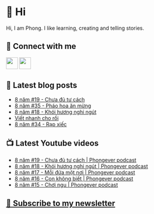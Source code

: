 # 👋 Hi

Hi, I am Phong. I like learning, creating and telling stories.

## 🔗 Connect with me
[<img height="32" width="32" src="https://cdn.jsdelivr.net/npm/simple-icons@v3/icons/youtube.svg" />](https://www.youtube.com/channel/UCXykqt3V2-9bYXKWZRcH0rA)
[<img height="32" width="32" src="https://cdn.jsdelivr.net/npm/simple-icons@v3/icons/instagram.svg" />](https://www.instagram.com/phongever)

## 📝 Latest blog posts

<!-- BLOG-POST-LIST:START -->
- [8 năm #19 - Chưa đủ tư cách](https://phongever.substack.com/p/8-nam-19-chua-u-tu-cach)
- [8 năm #35 - Pháo hoa ăn mừng](https://phongever.substack.com/p/8-nam-35-phao-hoa-an-mung)
- [8 năm #18 - Khói hương nghi ngút](https://phongever.substack.com/p/8-nam-18-khoi-huong-nghi-ngut)
- [Viết nhanh cho rồi](https://phongever.substack.com/p/viet-nhanh-cho-roi)
- [8 năm #34 - Rạp xiếc](https://phongever.substack.com/p/8-nam-34-rap-xiec)
<!-- BLOG-POST-LIST:END -->

## 📺 Latest Youtube videos

<!-- YOUTUBE-VIDEO-LIST:START -->
- [8 năm #19 - Chưa đủ tư cách | Phongever podcast](https://www.youtube.com/watch?v=G-rpOkXKeQU)
- [8 năm #18 - Khói hương nghi ngút | Phongever podcast](https://www.youtube.com/watch?v=6mjAK-l9jkM)
- [8 năm #17 - Mỗi đứa một nơi | Phongever podcast](https://www.youtube.com/watch?v=qdtks9kHzSc)
- [8 năm #16 - Con không biết | Phongever podcast](https://www.youtube.com/watch?v=eWUW82foQZk)
- [8 năm #15 - Chơi ngu | Phongever podcast](https://www.youtube.com/watch?v=33shyg34H-w)
<!-- YOUTUBE-VIDEO-LIST:END -->

## [💌 Subscribe to my newsletter](https://phongever.substack.com/)
